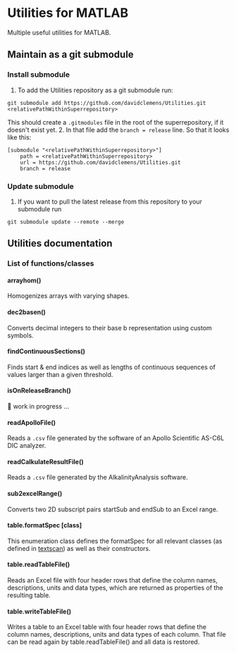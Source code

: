 # Utilities for MATLAB

Multiple useful utilities for MATLAB.

## Maintain as a git submodule
### Install submodule
1. To add the Utilities repository as a git submodule run:
```
git submodule add https://github.com/davidclemens/Utilities.git <relativePathWithinSuperrepository>
```
This should create a `.gitmodules` file in the root of the superrepository, if it doesn't exist yet.
2. In that file add the `branch = release` line. So that it looks like this:
```
[submodule "<relativePathWithinSuperrepository>"]
	path = <relativePathWithinSuperrepository>
	url = https://github.com/davidclemens/Utilities.git
	branch = release
```

### Update submodule
1. If you want to pull the latest release from this repository to your submodule run
```
git submodule update --remote --merge
```

## Utilities documentation

### List of functions/classes

#### arrayhom()
Homogenizes arrays with varying shapes.

#### dec2basen()
Converts decimal integers to their base b representation using custom symbols.

#### findContinuousSections()
Finds start & end indices as well as lengths of continuous sequences of values larger than a given threshold.

#### isOnReleaseBranch()
:construction: work in progress ...

#### readApolloFile()
Reads a `.csv` file generated by the software of an Apollo Scientific AS-C6L DIC analyzer.

#### readCalkulateResultFile()
Reads a `.csv` file generated by the AlkalinityAnalysis software.

#### sub2excelRange()
Converts two 2D subscript pairs startSub and endSub to an Excel range.

#### table.formatSpec [class]
This enumeration class defines the formatSpec for all relevant classes (as defined in [textscan](https://www.mathworks.com/help/releases/R2017b/matlab/ref/textscan.html#inputarg_formatSpec")) as well as their constructors.

#### table.readTableFile()
Reads an Excel file with four header rows that define the column names, descriptions, units and data types, which are returned as properties of the resulting table.

#### table.writeTableFile()
Writes a table to an Excel table with four header rows that define the column names, descriptions, units and data types of each column. That file can be read again by table.readTableFile() and all data is restored.